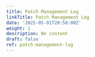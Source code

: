```yaml
---
title: Patch Management Log
linkTitle: Patch Management Log
date: '2025-05-01T20:58:00Z'
weight: 1
description: No content
draft: false
ref: patch-management-log
---
```


